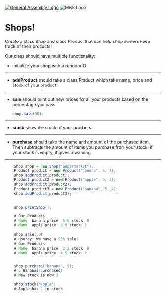 [![General Assembly Logo](https://camo.githubusercontent.com/1a91b05b8f4d44b5bbfb83abac2b0996d8e26c92/687474703a2f2f692e696d6775722e636f6d2f6b6538555354712e706e67)](https://generalassemb.ly/education/web-development-immersive)
![Misk Logo](https://i.ibb.co/KmXhJbm/Webp-net-resizeimage-1.png)


# Shops!

Create a class Shop and class Product that can help shop owners keep track of their products!

Our class should have multiple functionality:

- initialize your shop with a random ID.
---
- **addProduct**
    should take a class Product which take name, price and stock of your product.


---

- **sale**
    should print out new prices for all your products based on the percentage you pass 
    ```java
    shop.sale(50); 
    ```

---
- **stock**
    show the stock of your products
---
- **purchase**
    should take the name and amount of the purchased item. Then subtracts the amount of items you purchase from your stock, if your stock is empty, it gives a warning.
---

```Java
    Shop shop = new Shop("Supermarket");
    Product product = new Product("banana", 5, 4);
    shop.addProduct(product);
    Product product2 = new Product("apple", 9, 2);
    shop.addProduct(product2);
    Product product3 = new Product("banana", 5, 4);
    shop.addProduct(product3);

    
    shop.printShop();

    # Our Products
    # Name  banana price  5.0 stock  8
    # Name  apple price  9.0 stock  2
    
    shop.sale(50)
    # Hooray! We have a 50% sale!
    # Our Products
    # Name  banana price  2.5 stock  8
    # Name  apple price  4.5 stock  2


    shop.purchase("banana", 5);
    # 5 Bananas purchased!
    # New stock is now 3

    shop.stock("apple")
    # Apple has 2 in stock

```
